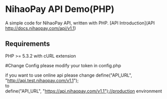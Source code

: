 # NihaoPay API Demo(PHP)

A simple code for NihaoPay API, written with PHP.  [API Introduction](API http://docs.nihaopay.com/api/v1.1)

## Requirements
PHP >= 5.3.2 with cURL extension

#Change Config
please modify your token in config.php      

if you want to use online api
please change
define("API_URL", "http://api.test.nihaopay.com/v1.1");   
to    
define("API_URL", "https://api.nihaopay.com/v1.1");//production environment    
